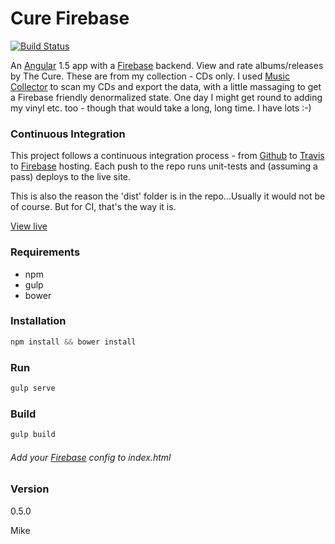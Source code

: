 # Cure Firebase

[![Build Status](https://travis-ci.org/mikeybyker/cure-firebase.svg?branch=master)](https://travis-ci.org/mikeybyker/cure-firebase)

An [Angular](https://www.angularjs.org/) 1.5 app with a [Firebase](https://firebase.google.com/) backend. View and rate albums/releases by The Cure. These are from my collection - CDs only. I used [Music Collector](http://www.collectorz.com/music/) to scan my CDs and export the data, with a little massaging to get a Firebase friendly denormalized state.
One day I might get round to adding my vinyl etc. too - though that would take a long, long time. I have lots :-)

### Continuous Integration
This project follows a continuous integration process - from [Github](https://github.com/) to [Travis](https://travis-ci.org) to [Firebase](https://firebase.google.com) hosting. Each push to the repo runs unit-tests and (assuming a pass) deploys to the live site.

This is also the reason the 'dist' folder is in the repo...Usually it would not be of course. But for CI, that's the way it is.

[View live](https://cure.firebaseapp.com/)

### Requirements
  - npm
  - gulp
  - bower

### Installation
```javascript
npm install && bower install
```

### Run
```javascript
gulp serve
```
### Build
```javascript
gulp build
```

###### Add your [Firebase](https://firebase.google.com/) config to index.html

### Version
0.5.0

Mike